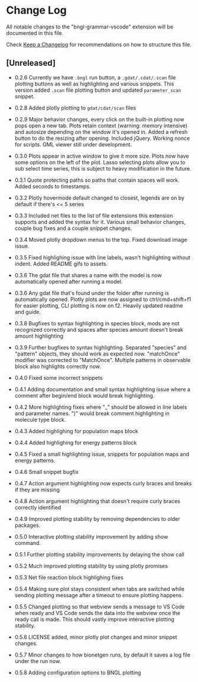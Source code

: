 # Change Log

All notable changes to the "bngl-grammar-vscode" extension will be documented in this file.

Check [Keep a Changelog](http://keepachangelog.com/) for recommendations on how to structure this file.

## [Unreleased]

- 0.2.6
Currently we have ```.bngl``` run button, a ```.gdat/.cdat/.scan``` file plotting buttons as well as highlighting and various snippets. This version added ```.scan``` file plotting button and updated ```parameter_scan``` snippet.

- 0.2.8
Added plotly plotting to ```gdat/cdat/scan``` files

- 0.2.9
Major behavior changes, every click on the built-in plotting now pops open a new tab. Plots retain context (warning: memory intensive) and autosize depending on the window it's opened in. Added a refresh button to do the resizing after opening. Included jQuery. Working nonce for scripts. GML viewer still under development.

- 0.3.0
Plots appear in active window to give it more size. Plots now have some options on the left of the plot. Lasso selecting plots allow you to sub select time series, this is subject to heavy modification in the future. 

- 0.3.1
Quote protecting paths so paths that contain spaces will work. Added seconds to timestamps.

- 0.3.2
Plotly hovermode default changed to closest, legends are on by default if there's <= 5 series

- 0.3.3
Included net files to the list of file extensions this extension supports and added the syntax for it. Various small behavior changes, couple bug fixes and a couple snippet changes.

- 0.3.4
Moved plotly dropdown menus to the top. Fixed download image issue.

- 0.3.5
Fixed highlighing issue with line labels, wasn't highlighting without indent. Added README gifs to assets. 

- 0.3.6
The gdat file that shares a name with the model is now automatically opened after running a model.

- 0.3.6
Any gdat file that's found under the folder after running is automatically opened. Plotly plots are now assigned to ctrl/cmd+shift+f1 for easier plotting, CLI plotting is now on f2. Heavily updated readme and guide.

- 0.3.8
Bugfixes to syntax highlighting in species block, mods are not recognized correctly and spaces after species amount doesn't break amount highlighting

- 0.3.9
Further bugfixes to syntax highlighting. Separated "species" and "pattern" objects, they should work as expected now. "matchOnce" modifier was corrected to "MatchOnce". Multiple patterns in observable block also highlights correctly now. 

- 0.4.0
Fixed some incorrect snippets

- 0.4.1
Adding documentation and small syntax highlighting issue where a comment after begin/end block would break highlighting. 

- 0.4.2
More highlighting fixes where "_" should be allowed in line labels and parameter names. ")" would break comment highlighting in molecule type block.

- 0.4.3
Added highlighing for population maps block

- 0.4.4
Added highlighing for energy patterns block

- 0.4.5
Fixed a small highlighting issue, snippets for population maps and energy patterns.

- 0.4.6
Small snippet bugfix

- 0.4.7
Action argument highlighting now expects curly braces and breaks if they are missing

- 0.4.8
Action argument highlighting that doesn't require curly braces correctly identified

- 0.4.9
Improved plotting stability by removing dependencies to older packages. 

- 0.5.0
Interactive plotting stability improvement by adding show command. 

- 0.5.1
Further plotting stability improvements by delaying the show call

- 0.5.2 
Much improved plotting stability by using plotly promises

- 0.5.3
Net file reaction block highlighing fixes

- 0.5.4
Making sure plot stays consistent when tabs are switched while sending plotting message after a timeout to ensure plotting happens. 

- 0.5.5
Changed plotting so that webview sends a message to VS Code when ready and VS Code sends the data into the webview once the ready call is made. This should vastly improve interactive plotting stability.

- 0.5.6
LICENSE added, minor plotly plot changes and minor snippet changes.

- 0.5.7
Minor changes to how bionetgen runs, by default it saves a log file under the run now. 

- 0.5.8
Adding configuration options to BNGL plotting